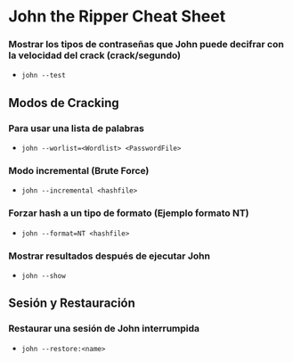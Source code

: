 # John the Ripper Cheat Sheet

### Mostrar los tipos de contraseñas que John puede decifrar con la velocidad del crack (crack/segundo)

- `john --test`

## Modos de Cracking

### Para usar una lista de palabras

- `john --worlist=<Wordlist> <PasswordFile>`

### Modo incremental (Brute Force)

- `john --incremental <hashfile>`

### Forzar hash a un tipo de formato (Ejemplo formato NT)

- `john --format=NT <hashfile>`

### Mostrar resultados después de ejecutar John

- `john --show`

## Sesión y Restauración

### Restaurar una sesión de John interrumpida

- `john --restore:<name>`